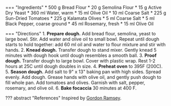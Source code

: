 === "Ingredients"
    * 500 g Bread Flour
    * 20 g Semolina Flour
    * 15 g Active Dry Yeast
    * 360 ml Water, warm
    * 15 ml Olive Oil
    * 10 ml Coarse Salt
    * 225 g Sun-Dried Tomatoes
    * 225 g Kalamata Olives
    * 5 ml Coarse Salt
    * 5 ml Black Pepper, coarse ground
    * 45 ml Rosemary, fresh
    * 15 ml Olive Oil

=== "Directions"
    1. **Prepare dough.** Add bread flour, semolina, yeast to large bowl. Stir. Add water and olive oil to small bowl. Repeat until dough starts to hold together: add 60 ml oil and water to flour mixture and stir with hands.
    2. **Knead dough.** Transfer dough to stand mixer. Gently knead 5 minutes with dough hook until dough resembles a smooth ball.
    3. **Proof dough.** Transfer dough to large bowl. Cover with plastic wrap. Rest 1-2 hours at 25C until dough doubles in size.
    4. **Preheat oven** to 395F (200C).
    5. **Season dough.** Add salt to 9" x 13" baking pan with high sides. Spread evenly. Add dough. Grease hands with olive oil, and gently push dough to fill whole pan. Add tomatoes and olives. Garnish with salt, pepper, rosemary, and olive oil.
    6. **Bake focaccia** 30 minutes at 400 F.

??? abstract "References"
    Inspired by [Gordon Ramsey](https://www.youtube.com/watch?v=WR1MDeP-qSc).
